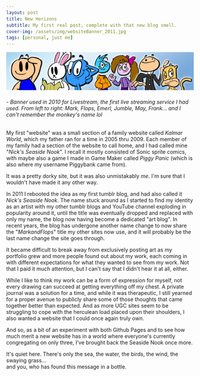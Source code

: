 ```yaml
---
layout: post
title: New Horizons
subtitle: My first real post, complete with that new blog smell.
cover-img: /assets/img/websiteBanner_2011.jpg
tags: [personal, just me]
---
```


![Old Website Banner](/assets/img/websiteBanner_2011.jpg)
###### *- Banner used in 2010 for Livestream, the first live streaming service I had used.  From left to right: Mark, Flops, Emerl, Jumble, May, Frank... and I can't remember the monkey's name lol*

My first "website" was a small section of a family website called *Kalmar World*, which my father ran for a time in 2005 thru 2009.  Each member of my family had a section of the website to call home, and I had called mine "*Nick's Seaside Nook*".  I recall it mostly consisted of Sonic sprite comics, with maybe also a game I made in Game Maker called *Piggy Panic* (which is also where my username Piggybank came from).

It was a pretty dorky site, but it was also unmistakably *me*.  I'm sure that I wouldn't have made it any other way.

In 2011 I rebooted the idea as my first tumblr blog, and had also called it *Nick's Seaside Nook*.  The name stuck around as I started to find my identity as an artist with my other tumblr blogs and YouTube channel exploding in popularity around it, until the title was eventually dropped and replaced with only my name, the blog now having become a dedicated "art blog".  In recent years, the blog has undergone another name change to now share the "*MarkandFlops*" title my other sites now use, and it will probably be the last name change the site goes through.

It became difficult to break away from exclusively posting art as my portfolio grew and more people found out about my work, each coming in with different expectations for what they wanted to see from my work.  Not that I paid it much attention, but I can't say that I didn't hear it at all, either.

While I like to think my work can be a form of expression for myself, not every drawing can succeed at getting everything off my chest.  A private journal was a solution for a time, and while it was therapeutic, I still yearned for a proper avenue to publicly share some of those thoughts that came together better than expected.  And as more UGC sites seem to be struggling to cope with the herculean load placed upon their shoulders, I also wanted a website that I could once again truly *own*.

And so, as a bit of an experiment with both Github Pages and to see how much merit a new website has in a world where everyone's currently congregating on only three, I've brought back the Seaside Nook once more.

It's quiet here.  There's only the sea, the water, the birds, the wind, the swaying grass...  
and you, who has found this message in a bottle.

